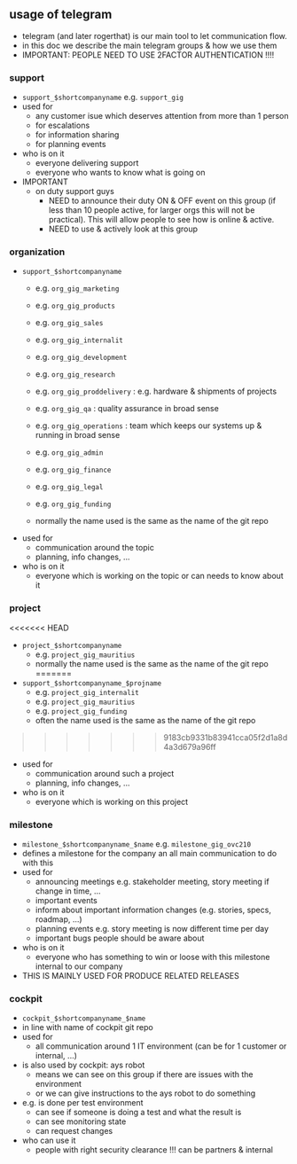 ## usage of telegram

- telegram (and later rogerthat) is our main tool to let communication flow.
- in this doc we describe the main telegram groups & how we use them
- IMPORTANT: PEOPLE NEED TO USE 2FACTOR AUTHENTICATION !!!!

### support

- ```support_$shortcompanyname``` e.g. ```support_gig```
- used for
    - any customer isue which deserves attention from more than 1 person
    - for escalations
    - for information sharing
    - for planning events
- who is on it
    - everyone delivering support
    - everyone who wants to know what is going on
- IMPORTANT
    - on duty support guys
        - NEED to announce their duty ON & OFF event on this group (if less than 10 people active, for larger orgs this will not be practical). This will allow people to see how is online & active.
        - NEED to use & actively look at this group

### organization

- ```support_$shortcompanyname``` 
    - e.g. ```org_gig_marketing```
    - e.g. ```org_gig_products```
    - e.g. ```org_gig_sales```
    - e.g. ```org_gig_internalit```
    - e.g. ```org_gig_development```
    - e.g. ```org_gig_research```
    - e.g. ```org_gig_proddelivery```  : e.g. hardware & shipments of projects
    - e.g. ```org_gig_qa```         : quality assurance in broad sense
    - e.g. ```org_gig_operations``` : team which keeps our systems up & running in broad sense
    - e.g. ```org_gig_admin```
    - e.g. ```org_gig_finance```
    - e.g. ```org_gig_legal```
    - e.g. ```org_gig_funding```

    - normally the name used is the same as the name of the git repo
- used for
    - communication around the topic
    - planning, info changes, ...
- who is on it
    - everyone which is working on the topic or can needs to know about it


### project

<<<<<<< HEAD
- ```project_$shortcompanyname``` 
    - e.g. ```project_gig_mauritius```
    - normally the name used is the same as the name of the git repo
=======
- `support_$shortcompanyname_$projname`
    - e.g. `project_gig_internalit`
    - e.g. `project_gig_mauritius`
    - e.g. `project_gig_funding`
    - often the name used is the same as the name of the git repo
>>>>>>> 9183cb9331b83941cca05f2d1a8d4a3d679a96ff
- used for
    - communication around such a project
    - planning, info changes, ...
- who is on it
    - everyone which is working on this project 

### milestone 

- ```milestone_$shortcompanyname_$name``` e.g. ```milestone_gig_ovc210```
- defines a milestone for the company an all main communication to do with this
- used for
    - announcing meetings e.g. stakeholder meeting, story meeting if change in time, ...
    - important events
    - inform about important information changes (e.g. stories, specs, roadmap, ...)
    - planning events e.g. story meeting is now different time per day
    - important bugs people should be aware about
- who is on it
    - everyone who has something to win or loose with this milestone internal to our company 
- THIS IS MAINLY USED FOR PRODUCE RELATED RELEASES




### cockpit

- ```cockpit_$shortcompanyname_$name```
- in line with name of cockpit git repo
- used for
    - all communication around 1 IT environment (can be for 1 customer or internal, ...)
- is also used by cockpit: ays robot
    - means we can see on this group if there are issues with the environment
    - or we can give instructions to the ays robot to do something
- e.g. is done per test environment
    - can see if someone is doing a test and what the result is
    - can see monitoring state
    - can request changes
- who can use it
    - people with right security clearance !!! can be partners & internal


